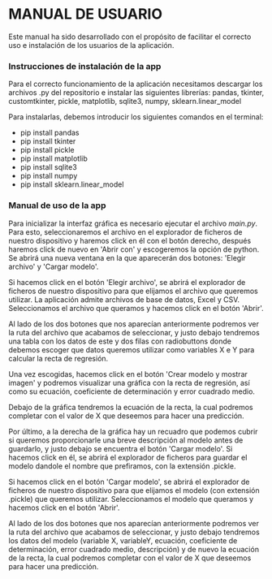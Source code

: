 # MANUAL DE USUARIO

Este manual ha sido desarrollado con el propósito de facilitar el correcto uso e instalación de los usuarios de la aplicación.

### Instrucciones de instalación de la app

Para el correcto funcionamiento de la aplicación necesitamos descargar los archivos .py del repositorio e instalar las siguientes librerías: pandas, tkinter, customtkinter, pickle, matplotlib, sqlite3, numpy, sklearn.linear_model

Para instalarlas, debemos introducir los siguientes comandos en el terminal: 
- pip install pandas
- pip install tkinter
- pip install pickle
- pip install matplotlib
- pip install sqlite3
- pip install numpy
- pip install sklearn.linear_model

### Manual de uso de la app

Para inicializar la interfaz gráfica es necesario ejecutar el archivo *main.py*. Para esto, seleccionaremos el archivo en el explorador de ficheros de nuestro dispositivo y haremos click en él con el botón derecho, después haremos click de nuevo en 'Abrir con' y escogeremos la opción de python. Se abrirá una nueva ventana en la que aparecerán dos botones: 'Elegir archivo' y 'Cargar modelo'.

Si hacemos click en el botón 'Elegir archivo', se abrirá el explorador de ficheros de nuestro dispositivo para que elijamos el archivo que queremos utilizar. La aplicación admite archivos de base de datos, Excel y CSV. Seleccionamos el archivo que queramos y hacemos click en el botón 'Abrir'. 

Al lado de los dos botones que nos aparecían anteriormente podremos ver la ruta del archivo que acabamos de seleccionar, y justo debajo tendremos una tabla con los datos de este y dos filas con radiobuttons donde debemos escoger que datos queremos utilizar como variables X e Y para calcular la recta de regresión. 

Una vez escogidas, hacemos click en el botón 'Crear modelo y mostrar imagen' y podremos visualizar una gráfica con la recta de regresión, así como su ecuación, coeficiente de determinación y error cuadrado medio. 

Debajo de la gráfica tendremos la ecuación de la recta, la cual podremos completar con el valor de X que deseemos para hacer una predicción. 

Por último, a la derecha de la gráfica hay un recuadro que podemos cubrir si queremos proporcionarle una breve descripción al modelo antes de guardarlo, y justo debajo se encuentra el botón 'Cargar modelo'. Si hacemos click en él, se abrirá el explorador de ficheros para guardar el modelo dandole el nombre que prefiramos, con la extensión .pickle.

Si hacemos click en el botón 'Cargar modelo', se abrirá el explorador de ficheros de nuestro dispositivo para que elijamos el modelo (con extensión .pickle) que queremos utilizar. Seleccionamos el modelo que queramos y hacemos click en el botón 'Abrir'. 

Al lado de los dos botones que nos aparecían anteriormente podremos ver la ruta del archivo que acabamos de seleccionar, y justo debajo tendremos los datos del modelo (variable X, variableY, ecuación, coeficiente de determinación, error cuadrado medio, descripción) y de nuevo la ecuación de la recta, la cual podremos completar con el valor de X que deseemos para hacer una predicción.
